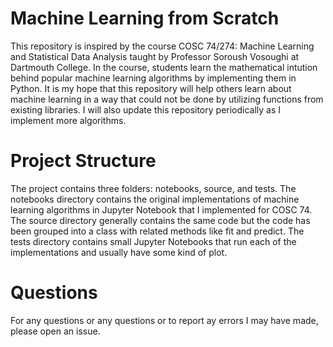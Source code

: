 # Machine Learning from Scratch
This repository is inspired by the course COSC 74/274: Machine Learning and Statistical Data Analysis taught by Professor Soroush Vosoughi at Dartmouth College. In the course, students learn the mathematical intution behind popular machine learning algorithms by implementing them in Python. It is my hope that this repository will help others learn about machine learning in a way that could not be done by utilizing functions from existing libraries. I will also update this repository periodically as I implement more algorithms.

# Project Structure
The project contains three folders: notebooks, source, and tests. The notebooks directory contains the original implementations of machine learning algorithms in Jupyter Notebook that I implemented for COSC 74. The source directory generally contains the same code but the code has been grouped into a class with related methods like fit and predict. The tests directory contains small Jupyter Notebooks that run each of the implementations and usually have some kind of plot.

# Questions
For any questions or any questions or to report ay errors I may have made, please open an issue.
